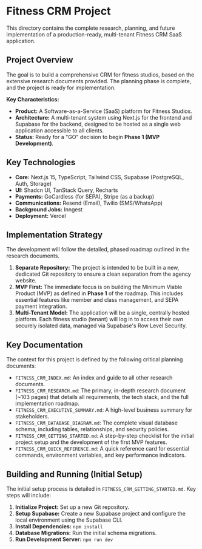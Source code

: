 # Fitness CRM Project

This directory contains the complete research, planning, and future implementation of a production-ready, multi-tenant Fitness CRM SaaS application.

## Project Overview

The goal is to build a comprehensive CRM for fitness studios, based on the extensive research documents provided. The planning phase is complete, and the project is ready for implementation.

**Key Characteristics:**
*   **Product:** A Software-as-a-Service (SaaS) platform for Fitness Studios.
*   **Architecture:** A multi-tenant system using Next.js for the frontend and Supabase for the backend, designed to be hosted as a single web application accessible to all clients.
*   **Status:** Ready for a "GO" decision to begin **Phase 1 (MVP Development)**.

## Key Technologies

*   **Core:** Next.js 15, TypeScript, Tailwind CSS, Supabase (PostgreSQL, Auth, Storage)
*   **UI:** Shadcn UI, TanStack Query, Recharts
*   **Payments:** GoCardless (for SEPA), Stripe (as a backup)
*   **Communications:** Resend (Email), Twilio (SMS/WhatsApp)
*   **Background Jobs:** Inngest
*   **Deployment:** Vercel

## Implementation Strategy

The development will follow the detailed, phased roadmap outlined in the research documents.

1.  **Separate Repository:** The project is intended to be built in a new, dedicated Git repository to ensure a clean separation from the agency website.
2.  **MVP First:** The immediate focus is on building the Minimum Viable Product (MVP) as defined in **Phase 1** of the roadmap. This includes essential features like member and class management, and SEPA payment integration.
3.  **Multi-Tenant Model:** The application will be a single, centrally hosted platform. Each fitness studio (tenant) will log in to access their own securely isolated data, managed via Supabase's Row Level Security.

## Key Documentation

The context for this project is defined by the following critical planning documents:

*   `FITNESS_CRM_INDEX.md`: An index and guide to all other research documents.
*   `FITNESS_CRM_RESEARCH.md`: The primary, in-depth research document (~103 pages) that details all requirements, the tech stack, and the full implementation roadmap.
*   `FITNESS_CRM_EXECUTIVE_SUMMARY.md`: A high-level business summary for stakeholders.
*   `FITNESS_CRM_DATABASE_DIAGRAM.md`: The complete visual database schema, including tables, relationships, and security policies.
*   `FITNESS_CRM_GETTING_STARTED.md`: A step-by-step checklist for the initial project setup and the development of the first MVP features.
*   `FITNESS_CRM_QUICK_REFERENCE.md`: A quick reference card for essential commands, environment variables, and key performance indicators.

## Building and Running (Initial Setup)

The initial setup process is detailed in `FITNESS_CRM_GETTING_STARTED.md`. Key steps will include:

1.  **Initialize Project:** Set up a new Git repository.
2.  **Setup Supabase:** Create a new Supabase project and configure the local environment using the Supabase CLI.
3.  **Install Dependencies:** `npm install`
4.  **Database Migrations:** Run the initial schema migrations.
5.  **Run Development Server:** `npm run dev`